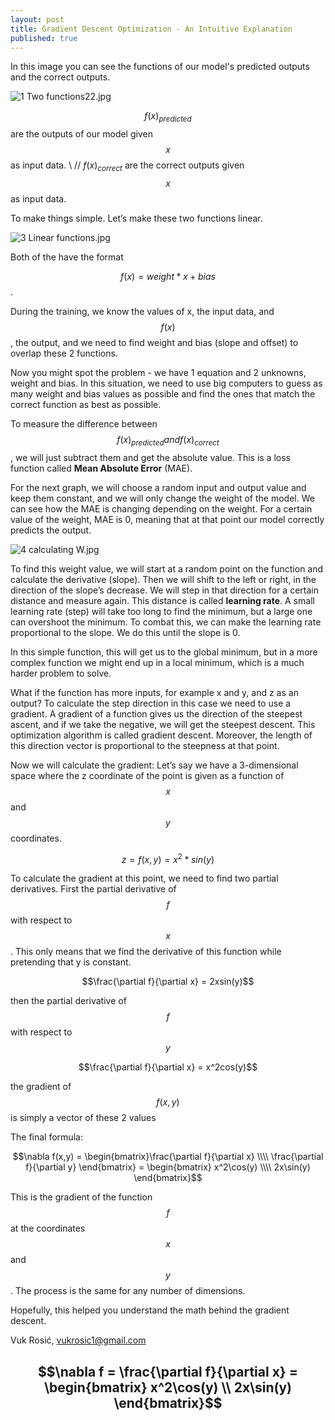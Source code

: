```yaml
---
layout: post
title: Gradient Descent Optimization - An Intuitive Explanation
published: true
---
```

In this image you can see the functions of our model's predicted outputs and the correct outputs.

![1 Two functions22.jpg](https://raw.githubusercontent.com/vukrosic/vukrosic.github.io/master/BlogImages/Gradient%20Descent/1%20Two%20functions22.jpg)


$$f(x)_{predicted}$$                    are the outputs of our model given $$x$$ as input data. 
\\ //
$f(x)_{correct}$ are the correct outputs given $$x$$ as input data.


To make things simple. Let’s make these two functions linear.

![3 Linear functions.jpg](https://github.com/vukrosic/vukrosic.github.io/blob/master/BlogImages/Gradient%20Descent/3%20Linear%20functions.jpg?raw=true)


Both of the have the format

$$f(x)=weight*x+bias$$.


During the training, we know the values of x, the input data, and $$f(x)$$, the output, and we need to find weight and bias (slope and offset) to overlap these 2 functions.

Now you might spot the problem - we have 1 equation and 2 unknowns, weight and bias. In this situation, we need to use big computers to guess as many weight and bias values as possible and find the ones that match the correct function as best as possible.

To measure the difference between $$f(x)_{predicted} and f(x)_{correct}$$, we will just subtract them and get the absolute value. This is a loss function called **Mean Absolute Error** (MAE).

For the next graph, we will choose a random input and output value and keep them constant, and we will only change the weight of the model. We can see how the MAE is changing depending on the weight. For a certain value of the weight, MAE is 0, meaning that at that point our model correctly predicts the output.

![4 calculating W.jpg](https://raw.githubusercontent.com/vukrosic/vukrosic.github.io/master/BlogImages/Gradient%20Descent/5%20Difference.jpg)


To find this weight value, we will start at a random point on the function and calculate the derivative (slope). Then we will shift to the left or right, in the direction of the slope’s decrease. We will step in that direction for a certain distance and measure again. This distance is called **learning rate**. A small learning rate (step) will take too long to find the minimum, but a large one can overshoot the minimum. To combat this, we can make the learning rate proportional to the slope. We do this until the slope is 0.


In this simple function, this will get us to the global minimum, but in a more complex function we might end up in a local minimum, which is a much harder problem to solve.

What if the function has more inputs, for example x and y, and z as an output? To calculate the step direction in this case we need to use a gradient. A gradient of a function gives us the direction of the steepest ascent, and if we take the negative, we will get the steepest descent. This optimization algorithm is called gradient descent. Moreover, the length of this direction vector is proportional to the steepness at that point.

Now we will calculate the gradient:
Let’s say we have a 3-dimensional space where the z coordinate of the point is given as a function of $$x$$ and $$y$$ coordinates.

$$z = f(x,y) = x^2*sin(y)$$

To calculate the gradient at this point, we need to find two partial derivatives.
First the partial derivative of $$f$$ with respect to $$x$$. This only means that we find the derivative of this function while pretending that y is constant.

$$\frac{\partial f}{\partial x} = 2xsin(y)$$

then the partial derivative of $$f$$ with respect to $$y$$

$$\frac{\partial f}{\partial x} = x^2cos(y)$$

the gradient of $$f(x,y)$$ is simply a vector of these 2 values


The final formula:

$$\nabla f(x,y) = \begin{bmatrix}\frac{\partial f}{\partial x} \\\\ \frac{\partial f}{\partial y}
\end{bmatrix} = \begin{bmatrix} x^2\cos(y) \\\\ 2x\sin(y) \end{bmatrix}$$

This is the gradient of the function $$f$$ at the coordinates $$x$$ and $$y$$. The process is the same for any number of dimensions.

Hopefully, this helped you understand the math behind the gradient descent. 

Vuk Rosić,
vukrosic1@gmail.com



$$\nabla f = \frac{\partial f}{\partial x} = \begin{bmatrix} x^2\cos(y) \\ 2x\sin(y) \end{bmatrix}$$
-------------------------
